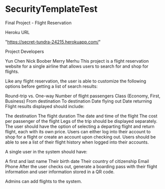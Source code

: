 # SecurityTemplateTest

Final Project - Flight Reservation

Heroku URL

"https://secret-tundra-24215.herokuapp.com/"

Project Developers

Yun Chen
Nick Boober
Merry Merhu
This project is a flight reservation website for a single airline that allows users to search for and shop for flights.

Like any flight reservation, the user is able to customize the following options before getting a list of search results:

Round-trip vs. One-way
Number of flight passengers
Class (Economy, First, Business)
From destination
To destination
Date flying out
Date returning
Flight results displayed should include:

The destination
The flight duration
The date and time of the flight
The cost per passenger of the flight
Legs of the trip should be displayed separately. The user should have the option of selecting a departing flight and return flight, each with its own price.
Users can either log into their account to shop for a flight or create an account upon checking out. Users should be able to see a list of their flight history when logged into their accounts.

A single user in the system should have:

A first and last name
Their birth date
Their country of citizenship
Email
Phone
After the user checks out, generate a boarding pass with their flight information and user information stored in a QR code.

Admins can add flights to the system.
